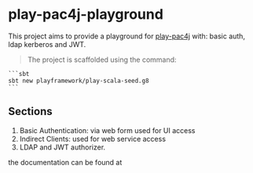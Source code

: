 # play-pac4j-playground
This project aims to provide a playground for [play-pac4j](https://github.com/pac4j/play-pac4j) with: basic auth, ldap kerberos and JWT.

> The project is scaffolded using the command:

    ```sbt
    sbt new playframework/play-scala-seed.g8
    ```

## Sections

1. Basic Authentication: via web form used for UI access
2. Indirect Clients: used for web service access
3. LDAP and JWT authorizer.

the documentation can be found at 